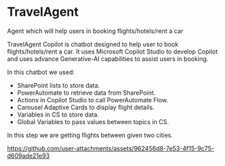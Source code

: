 # TravelAgent
Agent which will help users in booking flights/hotels/rent a car


TravelAgent Copilot is chatbot designed to help user to book flights/hotels/rent a car. 
It uses Microsoft Copilot Studio to develop Copilot and uses advance Generative-AI capabilities to assist users in booking.

In this chatbot we used:
- SharePoint lists to store data.
- PowerAutomate to retrieve data from SharePoint.
- Actions in Copilot Studio to call PowerAutomate Flow.
- Carousel Adaptive Cards to display flight details.
- Variables in CS to store data.
- Global Variables to pass values between topics in CS.


In this step we are getting flights between given two cities.


https://github.com/user-attachments/assets/962456d8-7e53-4f15-9c75-d609ade21e93


